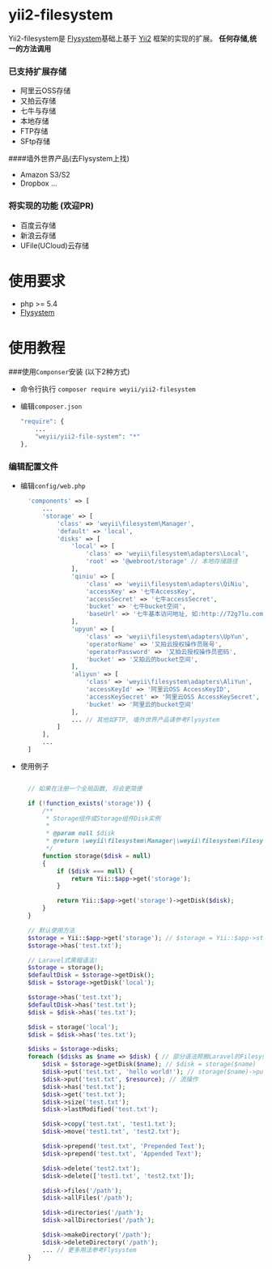 
yii2-filesystem
=================
Yii2-filesystem是 [Flysystem](https://github.com/thephpleague/flysystem)基础上基于 [Yii2](https://github.com/yiisoft/yii2) 框架的实现的扩展。 **任何存储,统一的方法调用**

### 已支持扩展存储
- 阿里云OSS存储
- 又拍云存储
- 七牛与存储
- 本地存储
- FTP存储
- SFtp存储

####墙外世界产品(去Flysystem上找)
- Amazon S3/S2
- Dropbox
...

### 将实现的功能 (欢迎PR)

- 百度云存储
- 新浪云存储
- UFile(UCloud)云存储

使用要求
========
- php >= 5.4
- [Flysystem](https://github.com/thephpleague/flysystem) 

使用教程
========
###使用`Componser`安装 (以下2种方式)
- 命令行执行 `composer require weyii/yii2-filesystem`
- 编辑`composer.json` 

  ```php
  "require": {
      ...
      "weyii/yii2-file-system": "*"
  },
  ```
### 编辑配置文件
- 编辑`config/web.php`

  ```php
    'components' => [
        ...
        'storage' => [
            'class' => 'weyii\filesystem\Manager',
            'default' => 'local',
            'disks' => [
                'local' => [
                    'class' => 'weyii\filesystem\adapters\Local',
                    'root' => '@webroot/storage' // 本地存储路径
                ],
                'qiniu' => [
                    'class' => 'weyii\filesystem\adapters\QiNiu',
                    'accessKey' => '七牛AccessKey',
                    'accessSecret' => '七牛accessSecret',
                    'bucket' => '七牛bucket空间',
                    'baseUrl' => '七牛基本访问地址, 如:http://72g7lu.com1.z0.glb.clouddn.com'
                ],
                'upyun' => [
                    'class' => 'weyii\filesystem\adapters\UpYun',
                    'operatorName' => '又拍云授权操作员账号',
                    'operatorPassword' => '又拍云授权操作员密码',
                    'bucket' => '又拍云的bucket空间',
                ],
                'aliyun' => [
                    'class' => 'weyii\filesystem\adapters\AliYun',
                    'accessKeyId' => '阿里云OSS AccessKeyID',
                    'accessKeySecret' => '阿里云OSS AccessKeySecret',
                    'bucket' => '阿里云的bucket空间'
                ],
                ... // 其他如FTP, 墙外世界产品请参考Flysystem
            ]
        ],
        ...
    ]
  ```
- 使用例子

  ```php

    // 如果在注册一个全局函数, 将会更简便

    if (!function_exists('storage')) {
        /**
         * Storage组件或Storage组件Disk实例
         *
         * @param null $disk
         * @return \weyii\filesystem\Manager|\weyii\filesystem\FilesystemInstance
         */
        function storage($disk = null)
        {
            if ($disk === null) {
                return Yii::$app->get('storage');
            }

            return Yii::$app->get('storage')->getDisk($disk);
        }
    }

    // 默认使用方法
    $storage = Yii::$app->get('storage'); // $storage = Yii::$app->storage;
    $storage->has('test.txt');

    // Laravel式黑暗语法!
    $storage = storage();
    $defaultDisk = $storage->getDisk();
    $disk = $storage->getDisk('local');

    $storage->has('test.txt');
    $defaultDisk->has('test.txt');
    $disk = $disk->has('tes.txt');

    $disk = storage('local');
    $disk = $disk->has('tes.txt');

    $disks = $storage->disks;
    foreach ($disks as $name => $disk) { // 部分语法照搬Laravel的Filesystem语法
        $disk = $storage->getDisk($name); // $disk = storage($name)
        $disk->put('test.txt', 'hello world!'); // storage($name)->put('test.txt', 'hello world!'); //下面的都可以这样操作
        $disk->put('test.txt', $resource); // 流操作
        $disk->has('test.txt');
        $disk->get('test.txt');
        $disk->size('test.txt');
        $disk->lastModified('test.txt');

        $disk->copy('test.txt', 'test1.txt');
        $disk->move('test1.txt', 'test2.txt');

        $disk->prepend('test.txt', 'Prepended Text');
        $disk->prepend('test.txt', 'Appended Text');

        $disk->delete('test2.txt');
        $disk->delete(['test1.txt', 'test2.txt']);

        $disk->files('/path');
        $disk->allFiles('/path');

        $disk->directories('/path');
        $disk->allDirectories('/path');

        $disk->makeDirectory('/path');
        $disk->deleteDirectory('/path');
        ... // 更多用法参考Flysystem
    }
  ```
